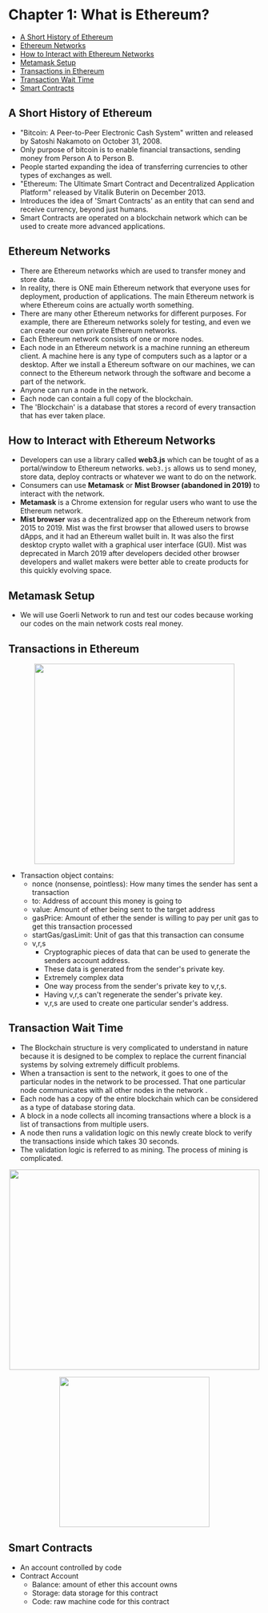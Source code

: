 # Chapter 1: What is Ethereum?

- [A Short History of Ethereum](#a-short-history-of-ethereum)
- [Ethereum Networks](#ethereum-networks)
- [How to Interact with Ethereum Networks](#how-to-interact-with-ethereum-networks)
- [Metamask Setup](#metamask-setup)
- [Transactions in Ethereum](#transactions-in-ethereum)
- [Transaction Wait Time](#transaction-wait-time)
- [Smart Contracts](#smart-contracts)

## A Short History of Ethereum

- "Bitcoin: A Peer-to-Peer Electronic Cash System" written and released by Satoshi Nakamoto on October 31, 2008.
- Only purpose of bitcoin is to enable financial transactions, sending money from Person A to Person B.
- People started expanding the idea of transferring currencies to other types of exchanges as well.
- "Ethereum: The Ultimate Smart Contract and Decentralized Application Platform" released by Vitalik Buterin on December 2013.
- Introduces the idea of 'Smart Contracts' as an entity that can send and receive currency, beyond just humans.
- Smart Contracts are operated on a blockchain network which can be used to create more advanced applications.

## Ethereum Networks

- There are Ethereum networks which are used to transfer money and store data.
- In reality, there is ONE main Ethereum network that everyone uses for deployment, production of applications. The main Ethereum network is where Ethereum coins are actually worth something.
- There are many other Ethereum networks for different purposes. For example, there are Ethereum networks solely for testing, and even we can create our own private Ethereum networks.
- Each Ethereum network consists of one or more nodes.
- Each node in an Ethereum network is a machine running an ethereum client. A machine here is any type of computers such as a laptor or a desktop. After we install a Ethereum software on our machines, we can connect to the Ethereum network through the software and become a part of the network.
- Anyone can run a node in the network.
- Each node can contain a full copy of the blockchain.
- The 'Blockchain' is a database that stores a record of every transaction that has ever taken place.

## How to Interact with Ethereum Networks

- Developers can use a library called **web3.js** which can be tought of as a portal/window to Ethereum networks. `web3.js` allows us to send money, store data, deploy contracts or whatever we want to do on the network.
- Consumers can use **Metamask** or **Mist Browser (abandoned in 2019)** to interact with the network. 
- **Metamask** is a Chrome extension for regular users who want to use the Ethereum network. 
- **Mist browser** was a decentralized app on the Ethereum network from 2015 to 2019. Mist was the first browser that allowed users to browse dApps, and it had an Ethereum wallet built in. It was also the first desktop crypto wallet with a graphical user interface (GUI). Mist was deprecated in March 2019 after developers decided other browser developers and wallet makers were better able to create products for this quickly evolving space.

## Metamask Setup

- We will use Goerli Network to run and test our codes because working our codes on the main network costs real money.

## Transactions in Ethereum

<p align="center">
  <img width="400" height="400" src="https://user-images.githubusercontent.com/41933169/217088718-72eefc4f-faf9-4a66-82cc-b1415aa187fb.png">
</p>

- Transaction object contains:
  - nonce (nonsense, pointless): How many times the sender has sent a transaction
  - to: Address of account this money is going to
  - value: Amount of ether being sent to the target address
  - gasPrice: Amount of ether the sender is willing to pay per unit gas to get this transaction processed
  - startGas/gasLimit: Unit of gas that this transaction can consume
  - v,r,s
    - Cryptographic pieces of data that can be used to generate the senders account address. 
    - These data is generated from the sender's private key.
    - Extremely complex data 
    - One way process from the sender's private key to v,r,s.
    - Having v,r,s can't regenerate the sender's private key.
    - v,r,s are used to create one particular sender's address.

## Transaction Wait Time

- The Blockchain structure is very complicated to understand in nature because it is designed to be complex to replace the current financial systems by solving extremely difficult problems.
- When a transaction is sent to the network, it goes to one of the particular nodes in the network to be processed. That one particular node communicates with all other nodes in the network .
- Each node has a copy of the entire blockchain which can be considered as a type of database storing data.
- A block in a node collects all incoming transactions where a block is a list of transactions from multiple users.
- A node then runs a validation logic on this newly create block to verify the transactions inside which takes 30 seconds.
- The validation logic is referred to as mining. The process of mining is complicated.

<p align="center">
  <img width="500" height="400" src="https://user-images.githubusercontent.com/41933169/218238910-c68389b0-f9f0-4b9c-b734-30ec2020afdd.png">
</p>

<p align="center">
  <img width="300" height="300" src="https://user-images.githubusercontent.com/41933169/218238928-8236c26a-3a18-46f7-b16f-a2a6ee68b40e.png">
</p>

## Smart Contracts

- An account controlled by code
- Contract Account
  - Balance: amount of ether this account owns
  - Storage: data storage for this contract
  - Code: raw machine code for this contract



